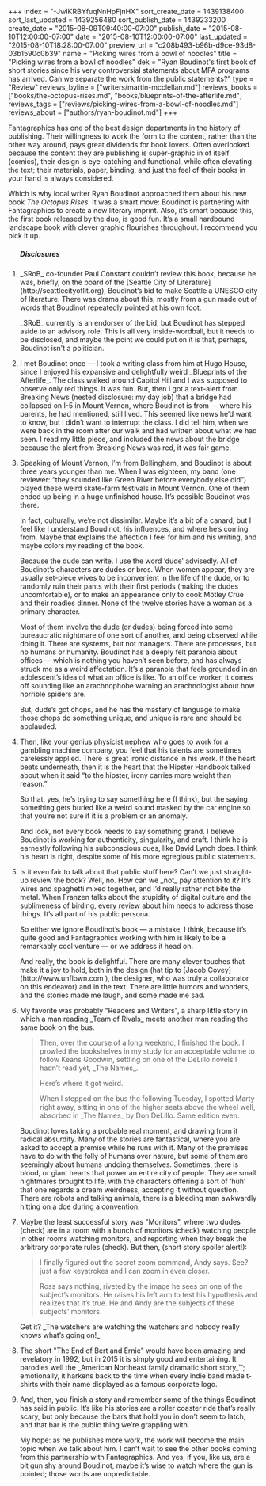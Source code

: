 +++
index = "-JwIKRBYfuqNnHpFjnHX"
sort_create_date = 1439138400
sort_last_updated = 1439256480
sort_publish_date = 1439233200
create_date = "2015-08-09T09:40:00-07:00"
publish_date = "2015-08-10T12:00:00-07:00"
date = "2015-08-10T12:00:00-07:00"
last_updated = "2015-08-10T18:28:00-07:00"
preview_url = "c208b493-b96b-d9ce-93d8-03b1590c0b39"
name = "Picking wires from a bowl of noodles"
title = "Picking wires from a bowl of noodles"
dek = "Ryan Boudinot's first book of short stories since his very controversial statements about MFA programs has arrived. Can we separate the work from the public statements?"
type = "Review"
reviews_byline = ["writers/martin-mcclellan.md"]
reviews_books = ["books/the-octopus-rises.md", "books/blueprints-of-the-afterlife.md"]
reviews_tags = ["reviews/picking-wires-from-a-bowl-of-noodles.md"]
reviews_about = ["authors/ryan-boudinot.md"]
+++

Fantagraphics has one of the best design departments in the history of publishing. Their willingness to work the form to the content, rather than the other way around, pays great dividends for book lovers. Often overlooked because the content they are publishing is super-graphic in of itself (comics), their design is eye-catching and functional, while often elevating the text; their materials, paper, binding, and just the feel of their books in your hand is always considered.</p>

Which is why local writer Ryan Boudinot approached them about his new book _The Octopus Rises_. It was a smart move: Boudinot is partnering with Fantagraphics to create a new literary imprint. Also, it’s smart because this, the first book released by the duo, is good fun. It’s a small hardbound landscape book with clever graphic flourishes throughout. I recommend you pick it up.

<ol class="endnotes">
<h5>Disclosures</h5>

<li>
<p>_SRoB_ co-founder Paul Constant couldn’t review this book, because he was, briefly, on the board of the [Seattle City of Literature](http://seattlecityoflit.org), Boudinot’s bid to make Seattle a UNESCO city of literature. There was drama about this, mostly from a gun made out of words that Boudinot repeatedly pointed at his own foot.</p>

<p>_SRoB_ currently is an endorser of the bid, but Boudinot has stepped aside to an advisory role. This is all very inside-wordball, but it needs to be disclosed, and maybe the point we could put on it is that, perhaps, Boudinot isn't a politician.</p>
</li>
<li>
<p>I met Boudinot once — I took a writing class from him at Hugo House, since I enjoyed his expansive and delightfully weird _Blueprints of the Afterlife_. The class walked around Capitol Hill and I was supposed to observe only red things. It was fun. But, then I got a text-alert from Breaking News (nested disclosure: my day job) that a bridge had collapsed on I-5 in Mount Vernon, where Boudinot is from — where his parents, he had mentioned, still lived. This seemed like news he’d want to know, but I didn’t want to interrupt the class. I did tell him, when we were back in the room after our walk and had written about what we had seen. I read my little piece, and included the news about the bridge because the alert from Breaking News was red, it was fair game.</p>
</li>
<li>
<p>Speaking of Mount Vernon, I’m from Bellingham, and Boudinot is about three years younger than me. When I was eighteen, my band (one reviewer: “they sounded like Green River before everybody else did”) played these weird skate-farm festivals in Mount Vernon. One of them ended up being in a huge unfinished house. It’s possible Boudinot was there.</p>

<p>In fact, culturally, we’re not dissimilar. Maybe it’s a bit of a canard, but I feel like I understand Boudinot, his influences, and where he’s coming from. Maybe that explains the affection I feel for him and his writing, and maybe colors my reading of the book.</p>

<p>Because the dude can write. I use the word ‘dude’ advisedly. All of Boudinot’s characters are dudes or bros. When women appear, they are usually set-piece wives to be inconvenient in the life of the dude, or to randomly ruin their pants with their first periods (making the dudes uncomfortable), or to make an appearance only to cook Mötley Crüe and their roadies dinner. None of the twelve stories have a woman as a primary character.</p>

<p>Most of them involve the dude (or dudes) being forced into some bureaucratic nightmare of one sort of another, and being observed while doing it. There are systems, but not managers. There are processes, but no humans or humanity. Boudinot has a deeply felt paranoia about offices — which is nothing you haven’t seen before, and has always struck me as a weird affectation. It’s a paranoia that feels grounded in an adolescent’s idea of what an office is like. To an office worker, it comes off sounding like an arachnophobe warning an arachnologist about how horrible spiders are.</p>

<p>But, dude’s got chops, and he has the mastery of language to make those chops do something unique, and unique is rare and should be applauded.</p>
</li>

<li>
<p>Then, like your genius physicist nephew who goes to work for a gambling machine company, you feel that his talents are sometimes carelessly applied. There is great ironic distance in his work. If the heart beats underneath, then it is the heart that the Hipster Handbook talked about when it said “to the hipster, irony carries more weight than reason.”</p>

<p>So that, yes, he’s trying to say something here (I think), but the saying something gets buried like a weird sound masked by the car engine so that you’re not sure if it is a problem or an anomaly.</p>

<p>And look, not every book needs to say something grand. I believe Boudinot is working for authenticity, singularity, and craft. I think he is earnestly following his subconscious cues, like David Lynch does. I think his heart is right, despite some of his more egregious public statements.</p>
</li>
<li>
<p>Is it even fair to talk about that public stuff here? Can’t we just straight-up review the book? Well, no. How can we _not_ pay attention to it? It’s wires and spaghetti mixed together, and I’d really rather not bite the metal. When Franzen talks about the stupidity of digital culture and the sublimeness of birding, every review about him needs to address those things. It’s all part of his public persona.</p>

<p>So either we ignore Boudinot’s book — a mistake, I think, because it’s quite good and Fantagraphics working with him is likely to be a remarkably cool venture — or we address it head on.</p>

<p>And really, the book is delightful. There are many clever touches that make it a joy to hold, both in the design (hat tip to [Jacob Covey](http://www.unflown.com ), the designer, who was truly a collaborator on this endeavor) and in the text. There are little humors and wonders, and the stories made me laugh, and some made me sad. </p>
</li>
<li>
<p>My favorite was probably "Readers and Writers", a sharp little story in which a man reading _Team of Rivals_ meets another man reading the same book on the bus.</p>

<blockquote>
<p>Then, over the course of a long weekend, I finished the book. I prowled the bookshelves in my study for an acceptable volume to follow Keans Goodwin, settling on one of the DeLillo novels I hadn’t read yet, _The Names_.</p>

<p>Here’s where it got weird.</p>

<p>When I stepped on the bus the following Tuesday, I spotted Marty right away, sitting in one of the higher seats above the wheel well, absorbed in _The Names_ by Don DeLillo. Same edition even.</p>
</blockquote>

<p>Boudinot loves taking a probable real moment, and drawing from it radical absurdity. Many of the stories are fantastical, where you are asked to accept a premise while he runs with it. Many of the premises have to do with the folly of humans over nature, but some of them are seemingly about humans undoing themselves. Sometimes, there is blood, or giant hearts that power an entire city of people. They are small nightmares brought to life, with the characters offering a sort of ‘huh’ that one regards a dream weirdness, accepting it without question. There are robots and talking animals, there is a bleeding man awkwardly hitting on a doe during a convention.</p>
</li>
<li>
<p>Maybe the least successful story was "Monitors", where two dudes (check) are in a room with a bunch of monitors (check) watching people in other rooms watching monitors, and reporting when they break the arbitrary corporate rules (check). But then, (short story spoiler alert!):</p>

<blockquote>
<p>I finally figured out the secret zoom command, Andy says. See? just a few keystrokes and I can zoom in even closer.</p>

<p>Ross says nothing, riveted by the image he sees on one of the subject’s monitors. He raises his left arm to test his hypothesis and realizes that it’s true. He and Andy are the subjects of these subjects’ monitors.</p>
</blockquote>

<p>Get it? _The watchers are watching the watchers and nobody really knows what’s going on!_</p>
</li>
<li>
<p>The short "The End of Bert and Ernie" would have been amazing and revelatory in 1992, but in 2015 it is simply good and entertaining. It parodies well the _American Northeast family dramatic short story_&trade;; emotionally, it harkens back to the time when every indie band made t-shirts with their name displayed as a famous corporate logo.</p>
</li>
<li>
<p>And, then, you finish a story and remember some of the things Boudinot has said in public. It’s like his stories are a roller coaster ride that’s really scary, but only because the bars that hold you in don’t seem to latch, and that bar is the public thing we’re grappling with.</p>

<p>My hope: as he publishes more work, the work will become the main topic when we talk about him. I can’t wait to see the other books coming from this partnership with Fantagraphics. And yes, if you, like us, are a bit gun shy around Boudinot, maybe it’s wise to watch where the gun is pointed; those words are unpredictable.</p>
</li>
</ol>
